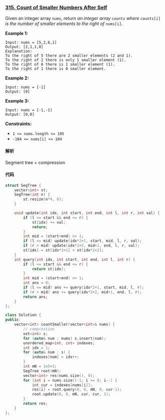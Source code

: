 ### [315. Count of Smaller Numbers After Self](https://leetcode.com/problems/count-of-smaller-numbers-after-self/)

Given an integer array `nums`, return *an integer array* `counts` *where* `counts[i]` *is the number of smaller elements to the right of* `nums[i]`.

 

**Example 1:**

```
Input: nums = [5,2,6,1]
Output: [2,1,1,0]
Explanation:
To the right of 5 there are 2 smaller elements (2 and 1).
To the right of 2 there is only 1 smaller element (1).
To the right of 6 there is 1 smaller element (1).
To the right of 1 there is 0 smaller element.
```

**Example 2:**

```
Input: nums = [-1]
Output: [0]
```

**Example 3:**

```
Input: nums = [-1,-1]
Output: [0,0]
```

 

**Constraints:**

- `1 <= nums.length <= 105`
- `-104 <= nums[i] <= 104`

#### 解析

Segment tree + compression

#### 代码

```c++
struct SegTree {
    vector<int> st;
    SegTree(int n) {
        st.resize(n*4, 0);
    }

    void update(int idx, int start, int end, int l, int r, int val) {
        if (l <= start && end <= r) {
            st[idx] += val;
            return;
        }
        int mid = (start+end) >> 1;
        if (l <= mid) update(idx*2+1, start, mid, l, r, val);
        if (r > mid) update(idx*2+2, mid+1, end, l, r, val);
        st[idx] = st[idx*2+1] + st[idx*2+2];
    }
    int query(int idx, int start, int end, int l, int r) {
        if (l <= start && end <= r) {
            return st[idx];
        }
        int mid = (start+end) >> 1;
        int ans = 0;
        if (l <= mid) ans += query(idx*2+1, start, mid, l, r);
        if (r > mid) ans += query(idx*2+2, mid+1, end, l, r);
        return ans;
    }
};

class Solution {
public:
    vector<int> countSmaller(vector<int>& nums) {
        // compression
        set<int> s;
        for (auto& num : nums) s.insert(num);
        unordered_map<int, int> indexes;
        int idx = 1;
        for (auto& num : s) {
            indexes[num] = idx++;
        }
        int mN = 1e5+2;
        SegTree root(mN);
        vector<int> res(nums.size(), 0);
        for (int i = nums.size()-1; i >= 0; i--) {
            int cur = indexes[nums[i]];
            res[i] = root.query(0, 0, mN, 0, cur-1);
            root.update(0, 0, mN, cur, cur, 1);
        }
        return res;
    }
};
```
